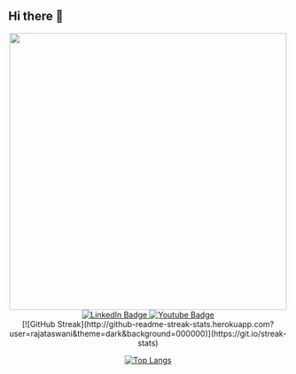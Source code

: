 ## Hi there 👋

<div id="header" align="center">
  <img src="https://i.giphy.com/media/v1.Y2lkPTc5MGI3NjExdmc5eGVoOW8wNnd4ZGhsc3ZtOWo2OW5yaTE0MXo3cmZld20xb3h3eiZlcD12MV9pbnRlcm5hbF9naWZfYnlfaWQmY3Q9Zw/qgQUggAC3Pfv687qPC/giphy.gif" width="500"/>
</div>

<div id="badges" align='center'>
  <a href="https://www.linkedin.com/in/rajataswani/">
    <img src="https://img.shields.io/badge/LinkedIn-blue?style=for-the-badge&logo=linkedin&logoColor=white" alt="LinkedIn Badge"/>
  </a>
  <a href="https://www.youtube.com/@RajatAswani/about">
    <img src="https://img.shields.io/badge/YouTube-red?style=for-the-badge&logo=youtube&logoColor=white" alt="Youtube Badge"/>
  </a>
  <div id="viws" align='center'>
  <img src="https://komarev.com/ghpvc/?username=rajataswani&style=flat-square&color=orange" alt=""/>
  </div>
<!--   <img src="http://some_place.com/image.png" /> -->
[![GitHub Streak](http://github-readme-streak-stats.herokuapp.com?user=rajataswani&theme=dark&background=000000)](https://git.io/streak-stats)

[![Top Langs](https://github-readme-stats.vercel.app/api/top-langs/?username=rajataswani&layout=compact&theme=vision-friendly-dark)](https://github.com/anuraghazra/github-readme-stats)



</div>

<!--
**rajataswani/rajataswani** is a ✨ _special_ ✨ repository because its `README.md` (this file) appears on your GitHub profile.

Here are some ideas to get you started:

- 🔭 I’m currently working on ...
- 🌱 I’m currently learning ...
- 👯 I’m looking to collaborate on ...
- 🤔 I’m looking for help with ...
- 💬 Ask me about ...
- 📫 How to reach me: ...
- 😄 Pronouns: ...
- ⚡ Fun fact: ...
-->
